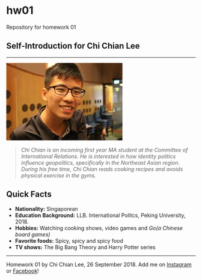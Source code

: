 # hw01
Repository for homework 01

## Self-Introduction for **Chi Chian Lee**

****

![Photo Credits: Min Lim, 2014.](figures/lccimg01.jpg)

> *Chi Chian is an incoming first year MA student at the Committee of International Relations. He is interested in how identity politics influence geopolitics, specifically in the Northeast Asian region. During his free time, Chi Chian reads cooking recipes and avoids physical exercise in the gyms.*

## Quick Facts
- **Nationality:** Singaporean
- **Education Background:** LLB. International Politcs, Peking University, 2018.
- **Hobbies:** Watching cooking shows, video games and *Go(a Chinese board games)*
- **Favorite foods:** Spicy, spicy and spicy food
- **TV shows:** The Big Bang Theory and Harry Potter series

****
Homework 01 by Chi Chian Lee, 26 September 2018. Add me on [Instagram](https://www.instagram.com/chichian93/) or [Facebook](https://www.facebook.com/LCC.xEvo)!